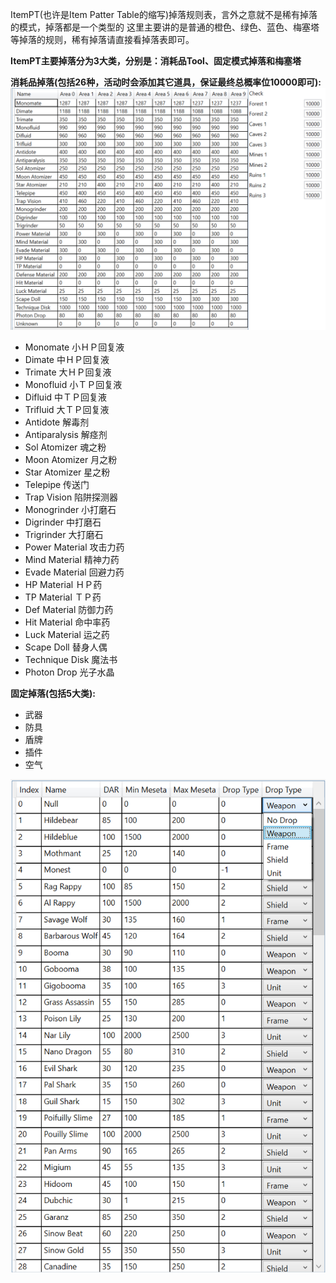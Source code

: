ItemPT(也许是Item Patter Table的缩写)掉落规则表，言外之意就不是稀有掉落的模式，掉落都是一个类型的
这里主要讲的是普通的橙色、绿色、蓝色、梅塞塔等掉落的规则，稀有掉落请直接看掉落表即可。

**ItemPT主要掉落分为3大类，分别是：消耗品Tool、固定模式掉落和梅塞塔**

**消耗品掉落(包括26种，活动时会添加其它道具，保证最终总概率位10000即可):**
![消耗品Tool](./static/img/tool.png)

* Monomate 小ＨＰ回复液
* Dimate 中ＨＰ回复液
* Trimate 大ＨＰ回复液
* Monofluid 小ＴＰ回复液
* Difluid 中ＴＰ回复液
* Trifluid 大ＴＰ回复液
* Antidote 解毒剂
* Antiparalysis 解痉剂
* Sol Atomizer 魂之粉
* Moon Atomizer 月之粉
* Star Atomizer 星之粉
* Telepipe 传送门
* Trap Vision 陷阱探测器
* Monogrinder 小打磨石
* Digrinder 中打磨石
* Trigrinder 大打磨石
* Power Material 攻击力药
* Mind Material 精神力药
* Evade Material 回避力药
* HP Material ＨＰ药
* TP Material ＴＰ药
* Def Material 防御力药
* Hit Material 命中率药
* Luck Material 运之药
* Scape Doll 替身人偶
* Technique Disk 魔法书
* Photon Drop 光子水晶



**固定掉落(包括5大类):**
* 武器
* 防具
* 盾牌
* 插件
* 空气

![固定模式掉落](./static/img/set.png)
